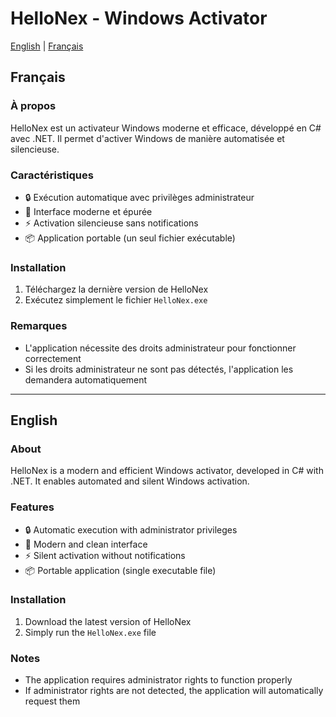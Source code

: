 # HelloNex - Windows Activator

[English](#english) | [Français](#français)

## Français

### À propos
HelloNex est un activateur Windows moderne et efficace, développé en C# avec .NET. Il permet d'activer Windows de manière automatisée et silencieuse.

### Caractéristiques
- 🔒 Exécution automatique avec privilèges administrateur
- 💫 Interface moderne et épurée
- ⚡ Activation silencieuse sans notifications
- 📦 Application portable (un seul fichier exécutable)

### Installation
1. Téléchargez la dernière version de HelloNex
2. Exécutez simplement le fichier `HelloNex.exe`

### Remarques
- L'application nécessite des droits administrateur pour fonctionner correctement
- Si les droits administrateur ne sont pas détectés, l'application les demandera automatiquement

---

## English

### About
HelloNex is a modern and efficient Windows activator, developed in C# with .NET. It enables automated and silent Windows activation.

### Features
- 🔒 Automatic execution with administrator privileges
- 💫 Modern and clean interface
- ⚡ Silent activation without notifications
- 📦 Portable application (single executable file)

### Installation
1. Download the latest version of HelloNex
2. Simply run the `HelloNex.exe` file

### Notes
- The application requires administrator rights to function properly
- If administrator rights are not detected, the application will automatically request them
